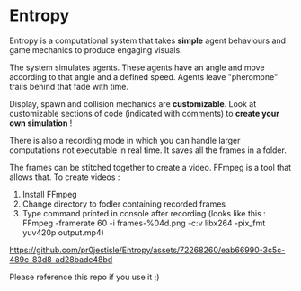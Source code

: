 # Entropy

Entropy is a computational system that takes **simple** agent behaviours and game mechanics to produce engaging visuals.

The system simulates agents. These agents have an angle and move according to that angle and a defined speed. Agents leave "pheromone" trails behind that fade with time. 

Display, spawn and collision mechanics are **customizable**.
Look at customizable sections of code (indicated with comments) to **create your own simulation** !

There is also a recording mode in which you can handle larger computations not executable in real time. It saves all the frames in a folder. 

The frames can be stitched together to create a video. 
FFmpeg is a tool that allows that. To create videos : 

1. Install FFmpeg
2. Change directory to fodler containing recorded frames
3. Type command printed in console after recording (looks like this : FFmpeg -framerate 60 -i frames-%04d.png -c:v libx264 -pix_fmt yuv420p output.mp4)


https://github.com/pr0jestisle/Entropy/assets/72268260/eab66990-3c5c-489c-83d8-ad28badc48bd


Please reference this repo if you use it ;)
